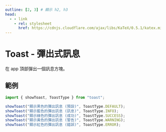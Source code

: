 ```yaml
---
outline: [2, 3] # 顯示 h2, h3
head:
  - - link
    - rel: stylesheet
      href: https://cdnjs.cloudflare.com/ajax/libs/KaTeX/0.5.1/katex.min.css # katex 語法支援
---
```


# Toast - 彈出式訊息
在 app 頂部彈出一個訊息方塊。

## 範例
```js
import { showToast, ToastType } from "toast";

showToast("顯示黑色的彈出訊息 (預設)", ToastType.DEFAULT);
showToast("顯示藍色的彈出訊息 (訊息)", ToastType.INFO);
showToast("顯示綠色的彈出訊息 (成功)", ToastType.SUCCESS);
showToast("顯示黃色的彈出訊息 (警告)", ToastType.WARNING);
showToast("顯示紅色的彈出訊息 (錯誤)", ToastType.ERROR);
```
